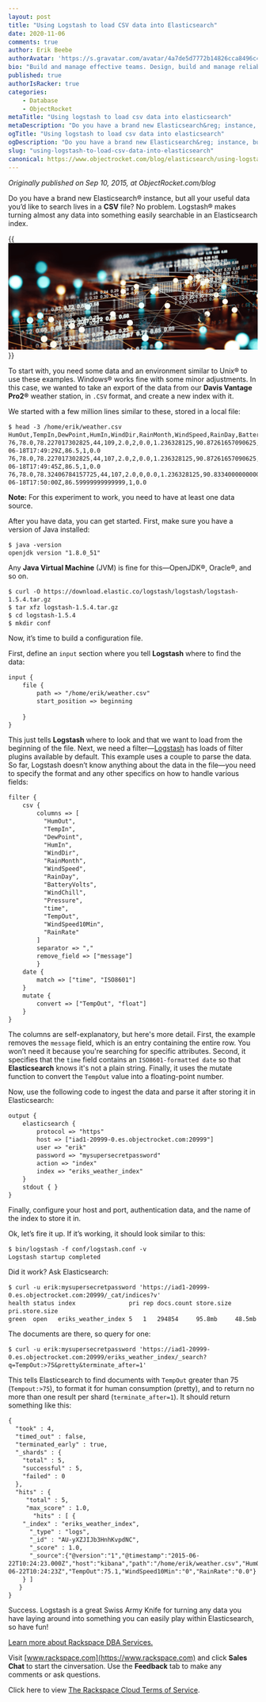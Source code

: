 ```yaml
---
layout: post
title: "Using Logstash to load CSV data into Elasticsearch"
date: 2020-11-06
comments: true
author: Erik Beebe
authorAvatar: 'https://s.gravatar.com/avatar/4a7de5d7772b14826cca8496c410ba88'
bio: "Build and manage effective teams. Design, build and manage reliable infrastructure, networks, processes. Datacenter, infrastructure planning. Databases (MongoDB, MySQL, etc.). Containers and virtualization (OpenVZ, LXC, Proxmox, Docker, KVM, etc). Storage engineering."
published: true
authorIsRacker: true
categories:
    - Database
    - ObjectRocket
metaTitle: "Using logstash to load csv data into elasticsearch"
metaDescription: "Do you have a brand new Elasticsearch&reg; instance, but all your useful data you’d like to search lives in a **CSV** file? No problem. Logstash&reg; makes turning almost any data into something easily searchable in an Elasticsearch index."
ogTitle: "Using logstash to load csv data into elasticsearch"
ogDescription: "Do you have a brand new Elasticsearch&reg; instance, but all your useful data you’d like to search lives in a **CSV** file? No problem. Logstash&reg; makes turning almost any data into something easily searchable in an Elasticsearch index."
slug: "using-logstash-to-load-csv-data-into-elasticsearch"
canonical: https://www.objectrocket.com/blog/elasticsearch/using-logstash-for-csv-data-elasticsearch/
---
```


*Originally published on Sep 10, 2015, at ObjectRocket.com/blog*

Do you have a brand new Elasticsearch&reg; instance, but all your useful data you’d like to search lives in a **CSV** file?
No problem. Logstash&reg; makes turning almost any data into something easily searchable in an Elasticsearch index.

<!--more-->

{{<img src="picture1.png" title="" alt="">}}

To start with, you need some data and an environment similar to Unix&reg; to use these examples. Windows&reg; works fine with
some minor adjustments. In this case, we wanted to take an export of the data from our **Davis Vantage Pro2&reg;** weather
station, in `.CSV` format, and create a new index with it.

We started with a few million lines similar to these, stored in a local file:

    $ head -3 /home/erik/weather.csv
    HumOut,TempIn,DewPoint,HumIn,WindDir,RainMonth,WindSpeed,RainDay,BatteryVolts,WindChill,Pressure,time,TempOut,WindSpeed10Min,RainRate
    76,78.0,78.227017302825,44,109,2.0,2,0.0,1.236328125,90.87261657090625,29.543,2015-06-18T17:49:29Z,86.5,1,0.0
    76,78.0,78.227017302825,44,107,2.0,2,0.0,1.236328125,90.87261657090625,29.543,2015-06-18T17:49:45Z,86.5,1,0.0
    76,78.0,78.32406784157725,44,107,2.0,0,0.0,1.236328125,90.83340000000001,29.543,2015-06-18T17:50:00Z,86.59999999999999,1,0.0

**Note:** For this experiment to work, you need to have at least one data source.

After you have data, you can get started. First, make sure you have a version of Java installed:

    $ java -version
    openjdk version "1.8.0_51"

Any **Java Virtual Machine** (JVM) is fine for this&mdash;OpenJDK&reg;, Oracle&reg;, and so on.

    $ curl -O https://download.elastic.co/logstash/logstash/logstash-1.5.4.tar.gz
    $ tar xfz logstash-1.5.4.tar.gz
    $ cd logstash-1.5.4
    $ mkdir conf

Now, it’s time to build a configuration file.

First, define an `input` section where you tell **Logstash** where to find the data:

    input {
        file {
            path => "/home/erik/weather.csv"
            start_position => beginning

        }
    }

This just tells **Logstash** where to look and that we want to load from the beginning of the file. Next, we need a filter&mdash;[Logstash](https://www.elastic.co/guide/en/logstash/current/filter-plugins.html) has loads of filter plugins available by default. This example uses
a couple to parse the data. So far, Logstash doesn’t know anything about the data in the file&mdash;you need to specify the format and any
other specifics on how to handle various fields:

    filter {
        csv {
            columns => [
              "HumOut",
              "TempIn",
              "DewPoint",
              "HumIn",
              "WindDir",
              "RainMonth",
              "WindSpeed",
              "RainDay",
              "BatteryVolts",
              "WindChill",
              "Pressure",
              "time",
              "TempOut",
              "WindSpeed10Min",
              "RainRate"
            ]
            separator => ","
            remove_field => ["message"]
            }
        date {
            match => ["time", "ISO8601"]
        }
        mutate {
            convert => ["TempOut", "float"]
        }
    }

The columns are self-explanatory, but here's more detail. First, the example removes the `message` field, which is an entry containing
the entire row. You won’t need it because you're searching for specific attributes. Second, it specifies that the `time` field contains
an `ISO8601-formatted date` so that **Elasticsearch** knows it's not a plain string. Finally, it uses the mutate function to convert the
`TempOut` value into a floating-point number.

Now, use the following code to ingest the data and parse it after storing it in Elasticsearch:

    output {
        elasticsearch {
            protocol => "https"
            host => ["iad1-20999-0.es.objectrocket.com:20999"]
            user => "erik"
            password => "mysupersecretpassword"
            action => "index"
            index => "eriks_weather_index"
        }
        stdout { }
    }

Finally, configure your host and port, authentication data, and the name of the index to store it in. 

Ok, let’s fire it up. If it’s working, it should look similar to this:

    $ bin/logstash -f conf/logstash.conf -v
    Logstash startup completed

Did it work? Ask Elasticsearch:

    $ curl -u erik:mysupersecretpassword 'https://iad1-20999-0.es.objectrocket.com:20999/_cat/indices?v'
    health status index               pri rep docs.count store.size pri.store.size
    green  open   eriks_weather_index 5   1   294854     95.8mb     48.5mb

The documents are there, so query for one:

    $ curl -u erik:mysupersecretpassword 'https://iad1-20999-0.es.objectrocket.com:20999/eriks_weather_index/_search?q=TempOut:>75&pretty&terminate_after=1'

This tells Elasticsearch to find documents with `TempOut` greater than 75 (`Tempout:>75`), to format it for human consumption (pretty),
and to return no more than one result per shard (`terminate_after=1`). It should return something like this:

    {
      "took" : 4,
      "timed_out" : false,
      "terminated_early" : true,
      "_shards" : {
        "total" : 5,
        "successful" : 5,
        "failed" : 0
      },
      "hits" : {
         "total" : 5,
         "max_score" : 1.0,
           "hits" : [ {
        "_index" : "eriks_weather_index",
          "_type" : "logs",
          "_id" : "AU-yXZJIJb3HnhKvpdNC",
          "_score" : 1.0,
          "_source":{"@version":"1","@timestamp":"2015-06-22T10:24:23.000Z","host":"kibana","path":"/home/erik/weather.csv","HumOut":"86","TempIn":"79.7","DewPoint":"70.65179649787358","HumIn":"46","WindDir":"161","RainMonth":"2.7","WindSpeed":"0","RainDay":"0.36","BatteryVolts":"1.125","WindChill":"82.41464999999999","Pressure":"29.611","time":"2015-06-22T10:24:23Z","TempOut":75.1,"WindSpeed10Min":"0","RainRate":"0.0"}
        } ]
       } 
    }

Success. Logstash is a great Swiss Army Knife for turning any data you have laying around into something you can easily play within Elasticsearch, so have fun!

<a class="cta purple" id="cta" href="https://www.rackspace.com/data/dba-services">Learn more about Rackspace DBA Services.</a>

Visit [www.rackspace.com](https://www.rackspace.com) and click **Sales Chat**
to start the cinversation. Use the **Feedback** tab to make any comments or ask questions.

Click here to view [The Rackspace Cloud Terms of Service](https://www.rackspace.com/cloud/legal/).
